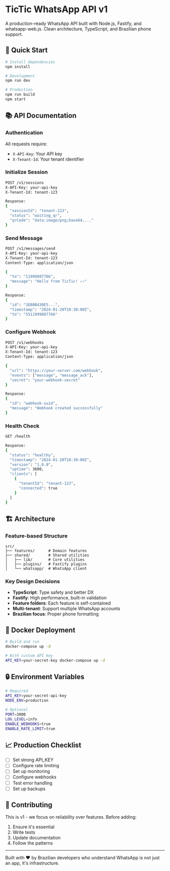 # TicTic WhatsApp API v1

A production-ready WhatsApp API built with Node.js, Fastify, and whatsapp-web.js. Clean architecture, TypeScript, and Brazilian phone support.

## 🚀 Quick Start

```bash
# Install dependencies
npm install

# Development
npm run dev

# Production
npm run build
npm start
```

## 📚 API Documentation

### Authentication

All requests require:

- `X-API-Key`: Your API key
- `X-Tenant-Id`: Your tenant identifier

### Initialize Session

```bash
POST /v1/sessions
X-API-Key: your-api-key
X-Tenant-Id: tenant-123

Response:
{
  "sessionId": "tenant-123",
  "status": "waiting_qr",
  "qrCode": "data:image/png;base64,..."
}
```

### Send Message

```bash
POST /v1/messages/send
X-API-Key: your-api-key
X-Tenant-Id: tenant-123
Content-Type: application/json

{
  "to": "11999887766",
  "message": "Hello from TicTic! ✓✓"
}

Response:
{
  "id": "3EB0B430E5...",
  "timestamp": "2024-01-20T10:30:00Z",
  "to": "5511999887766"
}
```

### Configure Webhook

```bash
POST /v1/webhooks
X-API-Key: your-api-key
X-Tenant-Id: tenant-123
Content-Type: application/json

{
  "url": "https://your-server.com/webhook",
  "events": ["message", "message_ack"],
  "secret": "your-webhook-secret"
}

Response:
{
  "id": "webhook-uuid",
  "message": "Webhook created successfully"
}
```

### Health Check

```bash
GET /health

Response:
{
  "status": "healthy",
  "timestamp": "2024-01-20T10:30:00Z",
  "version": "1.0.0",
  "uptime": 3600,
  "clients": [
    {
      "tenantId": "tenant-123",
      "connected": true
    }
  ]
}
```

## 🏗️ Architecture

### Feature-based Structure

```
src/
├── features/      # Domain features
├── shared/        # Shared utilities
│   ├── lib/       # Core utilities
│   ├── plugins/   # Fastify plugins
│   └── whatsapp/  # WhatsApp client
```

### Key Design Decisions

- **TypeScript**: Type safety and better DX
- **Fastify**: High performance, built-in validation
- **Feature folders**: Each feature is self-contained
- **Multi-tenant**: Support multiple WhatsApp accounts
- **Brazilian focus**: Proper phone formatting

## 🐳 Docker Deployment

```bash
# Build and run
docker-compose up -d

# With custom API key
API_KEY=your-secret-key docker-compose up -d
```

## 🔒 Environment Variables

```bash
# Required
API_KEY=your-secret-api-key
NODE_ENV=production

# Optional
PORT=3000
LOG_LEVEL=info
ENABLE_WEBHOOKS=true
ENABLE_RATE_LIMIT=true
```

## 📈 Production Checklist

- [ ] Set strong API_KEY
- [ ] Configure rate limiting
- [ ] Set up monitoring
- [ ] Configure webhooks
- [ ] Test error handling
- [ ] Set up backups

## 🤝 Contributing

This is v1 - we focus on reliability over features. Before adding:

1. Ensure it's essential
2. Write tests
3. Update documentation
4. Follow the patterns

---

Built with ❤️ by Brazilian developers who understand WhatsApp is not just an app, it's infrastructure.
